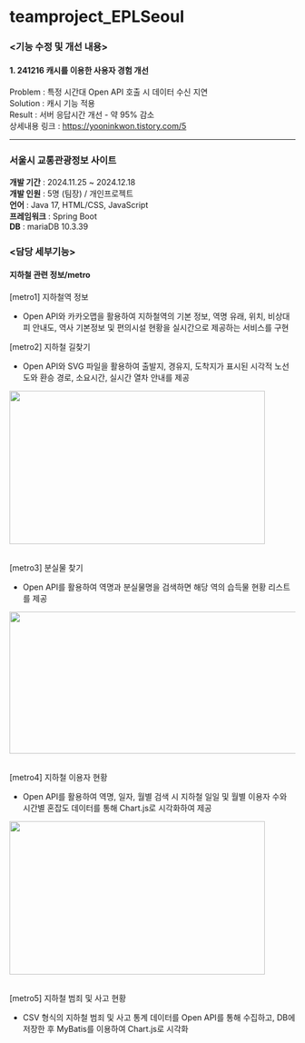 # teamproject_EPLSeoul     

### <기능 수정 및 개선 내용>   
#### 1. 241216 캐시를 이용한 사용자 경험 개선
Problem : 특정 시간대 Open API 호출 시 데이터 수신 지연   
Solution : 캐시 기능 적용  
Result : 서버 응답시간 개선 - 약 95% 감소        
상세내용 링크 : https://yooninkwon.tistory.com/5

---
### 서울시 교통관광정보 사이트  
****개발 기간**** : 2024.11.25 ~ 2024.12.18    
****개발 인원**** : 5명 (팀장) / 개인프로젝트  
****언어**** : Java 17, HTML/CSS, JavaScript   
****프레임워크**** : Spring Boot    
****DB**** : mariaDB 10.3.39    
   
### <담당 세부기능>  
#### 지하철 관련 정보/metro  

[metro1] 지하철역 정보
+ Open API와 카카오맵을 활용하여 지하철역의 기본 정보, 역명 유래, 위치, 비상대피 안내도, 역사 기본정보 및 편의시설 현황을 실시간으로 제공하는 서비스를 구현   
     
[metro2] 지하철 길찾기
+ Open API와 SVG 파일을 활용하여 출발지, 경유지, 도착지가 표시된 시각적 노선도와 환승 경로, 소요시간, 실시간 열차 안내를 제공
<img src="https://github.com/user-attachments/assets/c5367264-39ac-4e9a-a31f-d430db3a76be" width="450" height="270">
</br>
</br>

[metro3] 분실물 찾기
+ Open API를 활용하여 역명과 분실물명을 검색하면 해당 역의 습득물 현황 리스트를 제공
<img src="https://github.com/user-attachments/assets/a6c04f09-d1c6-4f5e-93dd-228bb13235ab" width="550" height="250">
</br>
</br>

[metro4] 지하철 이용자 현황
+ Open API를 활용하여 역명, 일자, 월별 검색 시 지하철 일일 및 월별 이용자 수와 시간별 혼잡도 데이터를 통해 Chart.js로 시각화하여 제공     
<img src="https://github.com/user-attachments/assets/ff5de119-eed1-41fa-bf56-6144b661258a" width="450" height="270">
</br>
</br>

[metro5] 지하철 범죄 및 사고 현황
+ CSV 형식의 지하철 범죄 및 사고 통계 데이터를 Open API를 통해 수집하고, DB에 저장한 후 MyBatis를 이용하여 Chart.js로 시각화   


